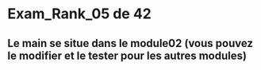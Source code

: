 # Exam_Rank_05 de 42
## Le main se situe dans le module02 (vous pouvez le modifier et le tester pour les autres modules)
